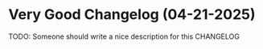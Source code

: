 # Very Good Changelog (04-21-2025)

TODO: Someone should write a nice description for this CHANGELOG
